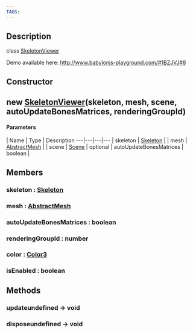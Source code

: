 ```yaml
---
TAGS:
---
```

## Description

class [SkeletonViewer](/classes/2.4/SkeletonViewer)

Demo available here: http://www.babylonjs-playground.com/#1BZJVJ#8

## Constructor

## new [SkeletonViewer](/classes/2.4/SkeletonViewer)(skeleton, mesh, scene, autoUpdateBonesMatrices, renderingGroupId)



#### Parameters
 | Name | Type | Description
---|---|---|---
 | skeleton | [Skeleton](/classes/2.4/Skeleton) | 
 | mesh | [AbstractMesh](/classes/2.4/AbstractMesh) | 
 | scene | [Scene](/classes/2.4/Scene) | 
optional | autoUpdateBonesMatrices | boolean | 
## Members

### skeleton : [Skeleton](/classes/2.4/Skeleton)



### mesh : [AbstractMesh](/classes/2.4/AbstractMesh)



### autoUpdateBonesMatrices : boolean



### renderingGroupId : number



### color : [Color3](/classes/2.4/Color3)



### isEnabled : boolean



## Methods

### updateundefined &rarr; void


### disposeundefined &rarr; void


